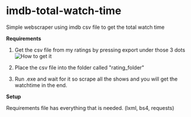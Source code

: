 # imdb-total-watch-time
Simple webscraper using imdb csv file to get the total watch time

**Requirements**

1. Get the csv file from my ratings by pressing export under those 3 dots
![How to get it](https://i.imgur.com/MQ3PLOV.png)

2. Place the csv file into the folder called "rating_folder"

3. Run .exe and wait for it so scrape all the shows and you will get the watchtime in the end.

**Setup**

Requirements file has everything that is needed.
(lxml, bs4, requests)